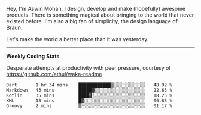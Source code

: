 Hey, I'm Aswin Mohan, I design, develop and make (hopefully) awesome products. There is something magical about bringing to the world that never existed before. I'm also a big fan of simplicity, the design language of Braun. 

Let's make the world a better place than it was yesterday.

<hr />

**Weekly Coding Stats**

Desperate attempts at productivity with peer pressure, courtesy of https://github.com/athul/waka-readme

<!--START_SECTION:waka-->
```text
Dart       1 hr 34 mins    ████████████▒░░░░░░░░░░░░   48.92 % 
Markdown   43 mins         █████▓░░░░░░░░░░░░░░░░░░░   22.63 % 
Kotlin     35 mins         ████▓░░░░░░░░░░░░░░░░░░░░   18.25 % 
XML        13 mins         █▓░░░░░░░░░░░░░░░░░░░░░░░   06.85 % 
Groovy     2 mins          ▒░░░░░░░░░░░░░░░░░░░░░░░░   01.17 % 
```
<!--END_SECTION:waka-->

